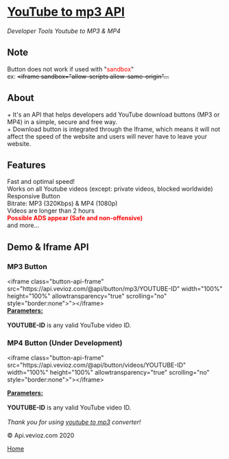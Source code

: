 <!DOCTYPE html>
<html lang="en">
<head>
<h1><a href="/" title="Home api.vevioz.com">YouTube to mp3 API</a></h1>
<div class="h1p"><em>Developer Tools Youtube to MP3 & MP4</em></div>
<div id="separator"></div>
<div id="text">
<h2><i class="fa fa-exclamation-triangle" aria-hidden="true"></i> Note</h2>
<p><i class="fa fa-window-close" aria-hidden="true"></i> Button does not work if used with "<span style="color:red;">sandbox</span>"<br />
ex: <strike>&lt;iframe sandbox="allow-scripts allow-same-origin"...</strike>
<h2><i class="fa fa-info" aria-hidden="true"></i> About</h2>
<p>+ It's an API that helps developers add YouTube download buttons (MP3 or MP4) in a simple, secure and free way.<br />
+ Download button is integrated through the Iframe, which means it will not affect the speed of the website and users will never have to leave your website.</p>
<h2><i class="fa fa-line-chart" aria-hidden="true"></i> Features</h2>
<p><i class="fa fa-check-square-o" aria-hidden="true"></i> Fast and optimal speed!<br />
<i class="fa fa-check-square-o" aria-hidden="true"></i> Works on all Youtube videos (except: private videos, blocked worldwide)<br />
<i class="fa fa-check-square-o" aria-hidden="true"></i> Responsive Button<br />
<i class="fa fa-check-square-o" aria-hidden="true"></i> Bitrate: MP3 (320Kbps) & MP4 (1080p)<br />
<i class="fa fa-check-square-o" aria-hidden="true"></i> Videos are longer than 2 hours<br />
<span style="color:red;"><b><i class="fa fa-check-square-o" aria-hidden="true"></i> Possible ADS appear (Safe and non-offensive)</b></span><br />
<i class="fa fa-check-square-o" aria-hidden="true"></i> and more...
</p>
<h2><i class="fa fa-code" aria-hidden="true"></i> Demo & Iframe API</h2>
<h3><i class="fa fa-check-square" aria-hidden="true"></i> MP3 Button</h3>
<div class="code">&lt;iframe class="button-api-frame" src="https://api.vevioz.com/@api/button/mp3/<span class="red">YOUTUBE-ID</span>" width="100%" height="100%" allowtransparency="true" scrolling="no" style="border:none">"&gt;&lt;/iframe&gt;</div>
<u><b>Parameters:</b></u><br>
<br>
<b><span class="red">YOUTUBE-ID</span></b> is any valid YouTube video ID.<br>
<h3><i class="fa fa-check-square" aria-hidden="true"></i> MP4 Button (Under Development)</h3>
<div class="code">&lt;iframe class="button-api-frame" src="https://api.vevioz.com/@api/button/videos/<span class="red">YOUTUBE-ID</span>" width="100%" height="100%" allowtransparency="true" scrolling="no" style="border:none">"&gt;&lt;/iframe&gt;</div>
<p><u><b>Parameters:</b></u><br>
<br>
<b><span class="red">YOUTUBE-ID</span></b> is any valid YouTube video ID.<br><br>
<i>Thank you for using <a href="/">youtube to mp3</a> converter!</i>
</p>
</div>
</div>
<div id="footer">
<p>
&copy; Api.vevioz.com 2020
</p>
<p>
<a href="/">Home</a>
</p>
</div>
</body>
</html>

